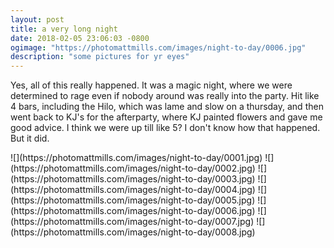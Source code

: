 ```yaml
---
layout: post
title: a very long night
date: 2018-02-05 23:06:03 -0800
ogimage: "https://photomattmills.com/images/night-to-day/0006.jpg"
description: "some pictures for yr eyes"
---
```


Yes, all of this really happened. It was a magic night, where we were determined to rage even if nobody around was really into the party. Hit like 4 bars, including the Hilo, which was lame and slow on a thursday, and then went back to KJ's for the afterparty, where KJ painted flowers and gave me good advice. I think we were up till like 5? I don't know how that happened. But it did.

<span style="display:block;" class="center">
![](https://photomattmills.com/images/night-to-day/0001.jpg)
<span class="caption"></span>
![](https://photomattmills.com/images/night-to-day/0002.jpg)
<span class="caption"></span>
![](https://photomattmills.com/images/night-to-day/0003.jpg)
<span class="caption"></span>
![](https://photomattmills.com/images/night-to-day/0004.jpg)
<span class="caption"></span>
![](https://photomattmills.com/images/night-to-day/0005.jpg)
<span class="caption"></span>
![](https://photomattmills.com/images/night-to-day/0006.jpg)
<span class="caption"></span>
![](https://photomattmills.com/images/night-to-day/0007.jpg)
<span class="caption"></span>
![](https://photomattmills.com/images/night-to-day/0008.jpg)
<span class="caption"></span>
</span>
